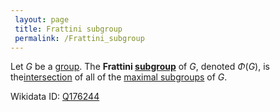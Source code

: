 ```yaml
---
 layout: page
 title: Frattini subgroup
 permalink: /Frattini_subgroup
---
```

Let $G$ be a [group](https://defsmath.github.io/DefsMath/group). The **Frattini [subgroup](https://defsmath.github.io/DefsMath/subgroup)** of $G$, denoted $\Phi(G)$, is the[intersection](https://defsmath.github.io/DefsMath/intersection_of_subgroups_is_a_subgroup) of all of the [maximal subgroups](https://defsmath.github.io/DefsMath/maximal_subgroup) of $G$.

Wikidata ID: [Q176244](https://www.wikidata.org/wiki/Q176244)